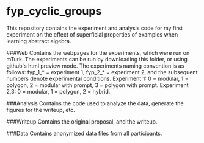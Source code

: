# fyp_cyclic_groups

This repository contains the experiment and analysis code for my first experiment on the effect of superficial properties of examples when learning abstract algebra.

###Web
Contains the webpages for the experiments, which were run on mTurk. The experiments can be run by downloading this folder, or using github's html preview mode. The experiments naming convention is as follows:
fyp_1_\* = experiment 1, fyp_2_\* = experiment 2, and the subsequent numbers denote experimental conditions. Experiment 1: 0 = modular, 1 = polygon, 2 = modular with prompt, 3 = polygon with prompt. Experiment 2,3: 0 = modular, 1 = polygon, 2 = hybrid. 

###Analysis
Contains the code used to analyze the data, generate the figures for the writeup, etc.

###Writeup
Contains the original proposal, and the writeup.

###Data
Contains anonymized data files from all participants.
